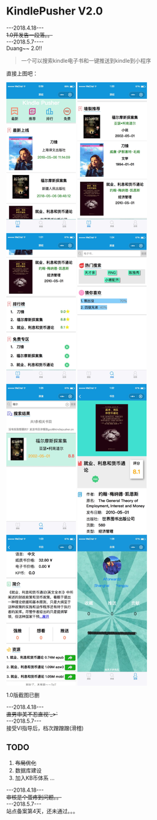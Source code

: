 # KindlePusher V2.0
---2018.4.18---  
~~1.0开发告一段落。。~~  
---2018.5.7----  
Duang~~ 2.0!!  

> 一个可以搜索kindle电子书和一键推送到kindle到小程序

直接上图吧：

<img src="./client/assets/screencut/home1.jpeg" height = "400" alt="home1" align=center />

<img src="./client/assets/screencut/home2.jpeg" height = "400" alt="home2" align=center />

<img src="./client/assets/screencut/home3.jpeg" height = "400" alt="home3" align=center />

<img src="./client/assets/screencut/search1.jpeg" height = "400" alt="search1" align=center />

<img src="./client/assets/screencut/search2.jpeg" height = "400" alt="search2" align=center />

<img src="./client/assets/screencut/detail1.jpeg" height = "400" alt="detail1" align=center />

<img src="./client/assets/screencut/detail2.jpeg" height = "400" alt="detail2" align=center />

<img src="./client/assets/screencut/me.jpeg" height = "400" alt="me" align=center />


1.0版截图已删

---2018.4.18---  
~~直男审美不忍直视´_>`~~  
---2018.5.7---  
接受VI指导后，档次蹭蹭蹭(滑稽)  


## TODO
1. ~~布局优化~~
2. 数据库建设
3. 加入KB币体系
...

---2018.4.18---  
~~审核是个蛋疼到问题。。~~  
---2018.5.7---  
站点备案第4天，还未通过。。。  